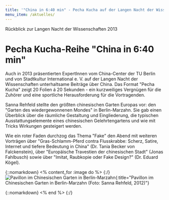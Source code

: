 ```yaml
---
title: '"China in 6:40 min" - Pecha Kucha auf der Langen Nacht der Wissenschaft am 08.06.2013'
menu_item: /aktuelles/
---
```


Rückblick zur Langen Nacht der Wissenschaften 2013

# Pecha Kucha-Reihe "China in 6:40 min"

Auch in 2013 präsentierten ExpertInnen vom China-Center der TU Berlin und von Stadtkultur International e. V. auf der Langen Nacht der Wissenschaften  unterhaltsame Beiträge über China. Das Format "Pecha Kucha" zeigt 20 Folien á 20 Sekunden - ein kurzweiliges Vergnügen für die Zuhörer und eine sportliche Herausforderung für die Vortragenden.

Sanna Rehfeld stellte den größten chinesischen Garten Europas vor: den "Garten des wiedergewonnenen Mondes" in Berlin-Marzahn. Sie gab einen Überblick über die räumliche Gestaltung und Eingliederung, die typischen Ausstattungselemente eines chinesischen Gelehrtengartens und wie mit Tricks Wirkungen gesteigert werden.

Wie ein roter Faden durchzog das Thema "Fake" den Abend mit weiteren Vorträgen über "Gras-Schlamm-Pferd contra Flusskrabbe: Scherz, Satire, Internet und tiefere Bedeutung in China" (Dr. Tania Becker von Falckenstein), über "Europäische Travestien der chinesischen Stadt" (Jonas Fahlbusch) sowie über "Imitat, Raubkopie oder Fake Design?" (Dr. Eduard Kögel).


{::nomarkdown}
<% content_for :image do %>
{:/}
![Pavillon im Chinesischen Garten in Berlin-Marzahn](/images/pavillon.jpg){:title="Pavillon im Chinesischen Garten in Berlin-Marzahn (Foto: Sanna Rehfeld, 2012)"}

{::nomarkdown}
<% end %>
{:/}

